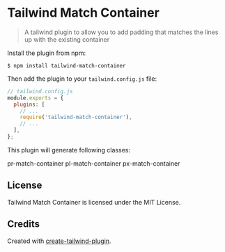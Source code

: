 # Tailwind Match Container

> A tailwind plugin to allow you to add padding that matches the lines up with the existing container

Install the plugin from npm:

```
$ npm install tailwind-match-container
```

Then add the plugin to your `tailwind.config.js` file:

```js
// tailwind.config.js
module.exports = {
  plugins: [
    // ...
    require('tailwind-match-container'),
    // ...
  ],
};
```

This plugin will generate following classes:

pr-match-container
pl-match-container
px-match-container

## License

Tailwind Match Container is licensed under the MIT License.

## Credits

Created with [create-tailwind-plugin](https://github.com/Landish/create-tailwind-plugin).
